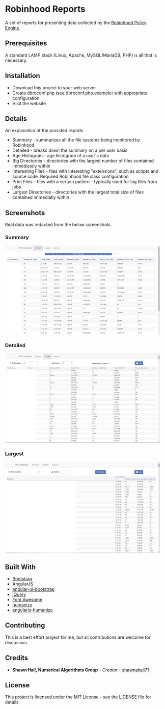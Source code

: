 # Robinhood Reports

A set of reports for presenting data collected by the [Robinhood Policy
Engine](https://github.com/cea-hpc/robinhood).

## Prerequisites

A standard LAMP stack (Linux, Apache, MySQL/MariaDB, PHP) is all that is
necessary.

## Installation

* Download this project to your web server
* Create dbroconf.php (see dbroconf.php.example) with appropriate configuration
* Visit the website

## Details

An explanation of the provided reports

* Summary - summarizes all the file systems being monitored by Robinhood
* Detailed - breaks down the summary on a per user basis
* Age Histogram - age histogram of a user's data
* Big Directories - directories with the largest number of files contained
  immediately within
* Interesting Files - files with interesting "extensions", such as scripts and
  source code.  Required Robinhood file class configuration
* Print Files - files with a certain pattern - typically used for log files
  from jobs
* Largest Directories - directories with the largest total size of files
  contained immediatly within

## Screenshots

Real data was redacted from the below screenshots. 

### Summary

![Summary Page](screenshots/summary.png?raw=true)

### Detailed

![Detailed Page](screenshots/detailed.png?raw=true)

### Largest

![Largest Directories Page](screenshots/largest.png?raw=true)

## Built With

* [Bootstrap](https://github.com/twbs/bootstrap)
* [AngularJS](https://github.com/angular/angular.js)
* [angular-ui-bootstrap](https://github.com/angular-ui/bootstrap)
* [jQuery](https://github.com/jquery/jquery)
* [Font Awesome](https://github.com/FortAwesome/Font-Awesome)
* [humanize](https://github.com/taijinlee/humanize)
* [angularjs-humanize](https://github.com/saymedia/angularjs-humanize)

## Contributing

This is a best effort project for me, but all contributions are welcome for
discussion.

## Credits

* **Shawn Hall, Numerical Algorithms Group** - *Creator* - [shawnahall71](https://github.com/shawnahall71)

## License

This project is licensed under the MIT License - see the [LICENSE](LICENSE) file for details

